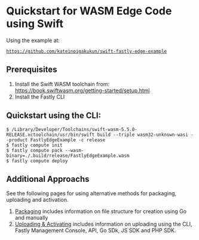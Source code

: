 # Quickstart for WASM Edge Code using Swift

Using the example at:

[`https://github.com/kateinoigakukun/swift-fastly-edge-example`](https://github.com/kateinoigakukun/swift-fastly-edge-example)

## Prerequisites

1. Install the Swift WASM toolchain from: https://book.swiftwasm.org/getting-started/setup.html
1. Install the Fastly CLI

## Quickstart using the CLI:

```
$ /Library/Developer/Toolchains/swift-wasm-5.5.0-RELEASE.xctoolchain/usr/bin/swift build --triple wasm32-unknown-wasi --product FastlyEdgeExample -c release
$ fastly compute init
$ fastly compute pack --wasm-binary=./.build/release/FastlyEdgeExample.wasm
$ fastly compute deploy
```

## Additional Approachs

See the following pages for using alternative methods for packaging, uploading and activation.

1. [Packaging](../packaging) includes information on file structure for creation using Go and manually
1. [Uploading & Activating](../uploading_and_activation) includes information on uploading using the CLI, Fastly Management Console, API, Go SDk, JS SDK and PHP SDK.